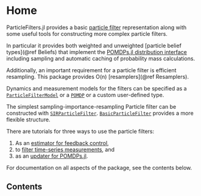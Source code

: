 # Home

ParticleFilters.jl provides a basic [particle filter](https://en.wikipedia.org/wiki/Particle_filter) representation along with some useful tools for constructing more complex particle filters.

In particular it provides both weighted and unweighted [particle belief types](@ref Beliefs) that implement the [POMDPs.jl distribution interface](http://juliapomdp.github.io/POMDPs.jl/latest/interfaces.html#Distributions-1) including sampling and automatic caching of probability mass calculations.

Additionally, an important requirement for a particle filter is efficient resampling. This package provides O(n) [resamplers](@ref Resamplers).

Dynamics and measurement models for the filters can be specified as a [`ParticleFilterModel`](@ref) or a [`POMDP`](https://github.com/JuliaPOMDP/POMDPs.jl) or a custom user-defined type.

The simplest sampling-importance-resampling Particle filter can be constructed with [`SIRParticleFilter`](@ref). [`BasicParticleFilter`](@ref) provides a more flexible structure.

There are tutorials for three ways to use the particle filters:
1. As an [estimator for feedback control](https://github.com/JuliaPOMDP/ParticleFilters.jl/notebooks/Using-a-Particle-Filter-for-Feedback-Control.ipynb),
2. to [filter time-series measurements](https://github.com/JuliaPOMDP/ParticleFilters.jl/notebooks/Filtering-a-Trajectory-or-Data-Series.ipynb), and
3. as an [updater for POMDPs.jl](https://github.com/JuliaPOMDP/ParticleFilters.jl/notebooks/Using-a-Particle-Filter-with-POMDPs-jl.ipynb).

For documentation on all aspects of the package, see the contents below.

## Contents

```@contents
```
